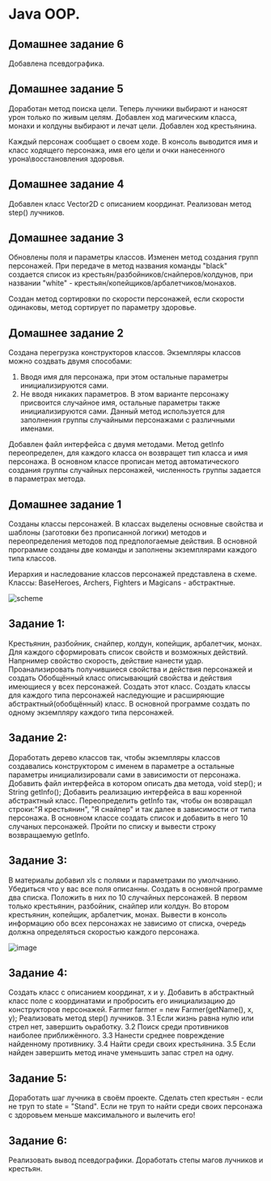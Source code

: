 
# Java OOP. 
## Домашнее задание 6
Добавлена псевдографика.
## Домашнее задание 5
Доработан метод поиска цели.
Теперь лучники выбирают и наносят урон только по живым целям.
Добавлен ход магическим класса, монахи и колдуны выбирают и лечат цели.
Добавлен ход крестьянина.

Каждый персонаж сообщает о своем ходе. В консоль выводится имя и класс ходящего персонажа, имя его цели и очки нанесенного урона\восстановления здоровья.


## Домашнее задание 4
Добавлен класс Vector2D с описанием координат. Реализован метод step() лучников.

## Домашнее задание 3
Обновлены поля и параметры классов.
Изменен метод создания групп персонажей. При передаче в метод названия команды "black" создается список из крестьян/разбойников/снайперов/колдунов, при названии "white" - крестьян/копейщиков/арбалетчиков/монахов.

Создан метод сортировки по скорости персонажей, если скорости одинаковы, метод сортирует по параметру здоровье.


## Домашнее задание 2

Создана перегрузка конструкторов классов. Экземпляры классов можно создвать двумя способами:
1. Вводя имя для персонажа, при этом остальные параметры инициализируются сами.
2. Не вводя никаких параметров. В этом варианте персонажу присвоится случайное имя, остальные параметры также инициализируются сами. Данный метод используется для заполнения группы случайными персонажами с различными именами.

Добавлен файл интерфейса с двумя методами. 
Метод getInfo переопределен, для каждого класса он возвращет тип класса и имя персонажа.
В основном классе прописан метод автоматического создания группы случайных персонажей, численность группы задается в параметрах метода.

## Домашнее задание 1

Созданы классы персонажей.
В классах выделены основные свойства и шаблоны (заготовки без прописанной логики) методов и переопределения методов под предпологаемые действия.
В основной программе созданы две команды и заполнены экземплярами каждого типа классов.

Иерархия и наследование классов персонажей представлена в схеме.
Классы: BaseHeroes, Archers, Fighters и Magicans - абстрактные.


![scheme](https://user-images.githubusercontent.com/111271270/220547930-e21731a7-def3-49ff-b454-5a5ab585c96a.jpg)


## Задание 1:
Крестьянин, разбойник, снайпер, колдун, копейщик, арбалетчик, монах.
Для каждого сформировать список свойств и возможных действий. Напрнимер свойство скорость, действие нанести удар.
Проанализировать получившиеся свойства и действия персонажей и создать Обобщённый класс описывающий свойства и действия имеющиеся у всех персонажей.
Создать этот класс.
Создать классы для каждого типа персонажей наследующие и расширяющие абстрактный(обобщённый) класс.
В основной программе создать по одному экземпляру каждого типа персонажей.
## Задание 2:
Доработать дерево классов так, чтобы экземпляры классов создавались конструктором с именем в параметре а остальные параметры инициализировали сами в зависимости от персонажа. Добавить файл интерфейса в котором описать два метода, void step(); и String getInfo(); Добавить реализацию интерфейса в ваш коренной абстрактный класс. Переопределить getInfo так, чтобы он возвращал строки:"Я крестьянин", "Я снайпер" и так далее в зависимости от типа персонажа. В основном классе создать список и добавить в него 10 случаных персонажей. Пройти по списку и вывести строку возвращаемую getInfo.
## Задание 3:
В материалы добавил xls с полями и параметрами по умолчанию. Убедиться что у вас все поля описанны. Создать в основной программе два списка. Положить в них по 10 случайных персонажей. В первом только крестьянин, разбойник, снайпер или колдун. Во втором крестьянин, копейщик, арбалетчик, монах. Вывести в консоль информацию обо всех персонажах не зависимо от списка, очередь должна определяться скоростью каждого персонажа.

														
![image](https://user-images.githubusercontent.com/111271270/221691369-9722b33d-8229-4be3-8609-7aeb3411315c.png)
## Задание 4:
Создать класс с описанием координат, x и y.
Добавить в абстрактный класс поле с координатами и пробросить его инициализацию до конструкторов персонажей. Farmer farmer = new Farmer(getName(), x, y);
Реализовать метод step() лучников. 3.1 Если жизнь равна нулю или стрел нет, завершить оьработку. 3.2 Поиск среди противников наиболее приближённого. 3.3 Нанести среднее повреждение найденному противнику. 3.4 Найти среди своих крестьянина. 3.5 Если найден завершить метод иначе уменьшить запас стрел на одну.
## Задание 5:
Доработать шаг лучника в своём проекте. Сделать степ крестьян - если не труп то state = "Stand".
Если не труп то найти среди своих персонажа с здоровьем меньше максимального и вылечить его!
## Задание 6:
Реализовать вывод псевдографики. Доработать степы магов лучников и крестьян.
